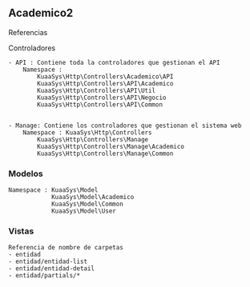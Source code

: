 
## Academico2 

Referencias

Controladores

	- API : Contiene toda la controladores que gestionan el API
		Namespace : 
			KuaaSys\Http\Controllers\Academico\API
			KuaaSys\Http\Controllers\API\Academico
			KuaaSys\Http\Controllers\API\Util
			KuaaSys\Http\Controllers\API\Negocio
			KuaaSys\Http\Controllers\API\Common


	- Manage: Contiene los controladores que gestionan el sistema web
		Namespace : KuaaSys\Http\Controllers
			KuaaSys\Http\Controllers\Manage
			KuaaSys\Http\Controllers\Manage\Academico
			KuaaSys\Http\Controllers\Manage\Common


### Modelos 
		
	Namespace : KuaaSys\Model
				KuaaSys\Model\Academico
				KuaaSys\Model\Common
				KuaaSys\Model\User
		

### Vistas
	Referencia de nombre de carpetas
	- entidad
	- entidad/entidad-list
	- entidad/entidad-detail
	- entidad/partials/*